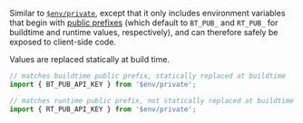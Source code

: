 Similar to [`$env/private`](https://kit.svelte.dev/docs/modules#$app-env-private), except that it only includes environment variables that begin with [public prefixes](https://kit.svelte.dev/docs/configuration#env) (which default to `BT_PUB_` and `RT_PUB_` for buildtime and runtime values, respectively), and can therefore safely be exposed to client-side code.

Values are replaced statically at build time.

```ts
// matches buildtime public prefix, statically replaced at buildtime
import { BT_PUB_API_KEY } from '$env/private';

// matches runtime public prefix, not statically replaced at buildtime
import { RT_PUB_API_KEY } from '$env/private';
```
